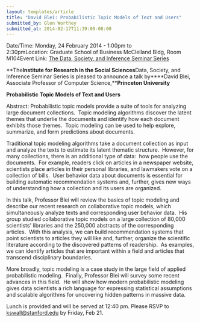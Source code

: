 ```yaml
---
layout: templates/article
title: "David Blei: Probabilistic Topic Models of Text and Users"
submitted_by: Glen Worthey
submitted_at: 2014-02-17T11:39:00-08:00
---
```



Date/Time: Monday, 24 February 2014 - 1:00pm to 2:30pmLocation: Graduate School of Business McClelland Bldg, Room M104Event Link: [The Data, Society, and Inference Seminar Series](https://iriss.stanford.edu/css/dsi-seminar)

**The****Institute for Research in the Social Sciences****Data, Society, and Inference Seminar Series is pleased to announce a talk by****David Blei, Associate Professor of Computer Science,****Princeton University**


**Probabilistic Topic Models of Text and Users**


Abstract: Probabilistic topic models provide a suite of tools for analyzing large document collections.  Topic modeling algorithms discover the latent themes that underlie the documents and identify how each document exhibits those themes.  Topic modeling can be used to help explore, summarize, and form predictions about documents.


Traditional topic modeling algorithms take a document collection as input and analyze the texts to estimate its latent thematic structure.  However, for many collections, there is an additional type of data:  how people use the documents.  For example, readers click on articles in a newspaper website, scientists place articles in their personal libraries, and lawmakers vote on a collection of bills.  User behavior data about documents is essential for building automatic recommendation systems and, further, gives new ways of understanding how a collection and its users are organized.


In this talk, Professor Blei will review the basics of topic modeling and describe our recent research on collaborative topic models, which simultaneously analyze texts and corresponding user behavior data.  His group studied collaborative topic models on a large collection of 80,000 scientists' libraries and the 250,000 abstracts of the corresponding articles.  With this analysis, we can build recommendation systems that point scientists to articles they will like and, further, organize the scientific literature according to the discovered patterns of readership.  As examples, we can identify articles that are important within a field and articles that transcend disciplinary boundaries.


More broadly, topic modeling is a case study in the large field of applied probabilistic modeling.  Finally, Professor Blei will survey some recent advances in this field.  He will show how modern probabilistic modeling gives data scientists a rich language for expressing statistical assumptions and scalable algorithms for uncovering hidden patterns in massive data.


Lunch is provided and will be served at 12:40 pm. Please RSVP to [kswall@stanford.edu](mailto:kswall@stanford.edu) by Friday, Feb 21.











